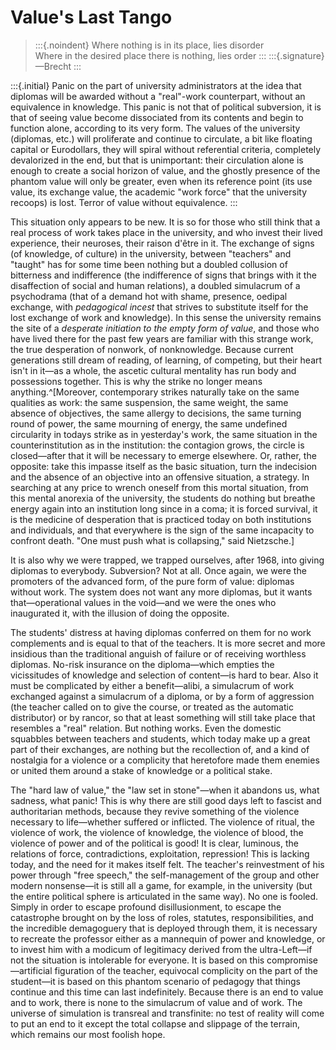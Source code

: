 # Value's Last Tango #

>:::{.noindent}
>Where nothing is in its place, lies disorder  
>Where in the desired place there is nothing, lies order
>:::
>:::{.signature}
>—Brecht
>:::

:::{.initial}
Panic on the part of university administrators at the idea that
diplomas will be awarded without a "real"-work counterpart,
without an equivalence in knowledge. This panic is not that of
political subversion, it is that of seeing value become
dissociated from its contents and begin to function alone,
according to its very form. The values of the university
(diplomas, etc.) will proliferate and continue to circulate, a
bit like floating capital or Eurodollars, they will spiral
without referential criteria, completely devalorized in the end,
but that is unimportant: their circulation alone is enough to
create a social horizon of value, and the ghostly presence of the
phantom value will only be greater, even when its reference point
(its use value, its exchange value, the academic "work force"
that the university recoops) is lost. Terror of value without
equivalence.
:::

This situation only appears to be new. It is so for those who
still think that a real process of work takes place in the
university, and who invest their lived experience, their
neuroses, their raison d'être in it. The exchange of signs (of
knowledge, of culture) in the university, between "teachers" and
"taught" has for some time been nothing but a doubled collusion
of bitterness and indifference (the indifference of signs that
brings with it the disaffection of social and human relations), a
doubled simulacrum of a psychodrama (that of a demand hot with
shame, presence, oedipal exchange, with *pedagogical incest* that
strives to substitute itself for the lost exchange of work and
knowledge). In this sense the university remains the site of a
*desperate initiation to the empty form of value*, and those who
have lived there for the past few years are familiar with this
strange work, the true desperation of nonwork, of nonknowledge.
Because current generations still dream of reading, of learning,
of competing, but their heart isn't in it—as a whole, the ascetic
cultural mentality has run body and possessions together. This is
why the strike no longer means anything.^[Moreover, contemporary
strikes naturally take on the same qualities as work: the same
suspension, the same weight, the same absence of objectives, the
same allergy to decisions, the same turning round of power, the
same mourning of energy, the same undefined circularity in todays
strike as in yesterday's work, the same situation in the
counterinstitution as in the institution: the contagion grows,
the circle is closed—after that it will be necessary to emerge
elsewhere. Or, rather, the opposite: take this impasse itself as
the basic situation, turn the indecision and the absence of an
objective into an offensive situation, a strategy. In searching
at any price to wrench oneself from this mortal situation, from
this mental anorexia of the university, the students do nothing
but breathe energy again into an institution long since in a
coma; it is forced survival, it is the medicine of desperation
that is practiced today on both institutions and individuals, and
that everywhere is the sign of the same incapacity to confront
death. "One must push what is collapsing," said Nietzsche.]

It is also why we were trapped, we trapped ourselves, after 1968,
into giving diplomas to everybody. Subversion? Not at all. Once
again, we were the promoters of the advanced form, of the pure
form of value: diplomas without work. The system does not want
any more diplomas, but it wants that—operational values in the
void—and we were the ones who inaugurated it, with the illusion
of doing the opposite.

The students' distress at having diplomas conferred on them for
no work complements and is equal to that of the teachers. It is
more secret and more insidious than the traditional anguish of
failure or of receiving worthless diplomas. No-risk insurance on
the diploma—which empties the vicissitudes of knowledge and
selection of content—is hard to bear. Also it must be complicated
by either a benefit—alibi, a simulacrum of work exchanged against
a simulacrum of a diploma, or by a form of aggression (the
teacher called on to give the course, or treated as the automatic
distributor) or by rancor, so that at least something will still
take place that resembles a "real" relation. But nothing works.
Even the domestic squabbles between teachers and students, which
today make up a great part of their exchanges, are nothing but
the recollection of, and a kind of nostalgia for a violence or a
complicity that heretofore made them enemies or united them
around a stake of knowledge or a political stake.

The "hard law of value," the "law set in stone"—when it abandons
us, what sadness, what panic! This is why there are still good
days left to fascist and authoritarian methods, because they
revive something of the violence necessary to life—whether
suffered or inflicted. The violence of ritual, the violence of
work, the violence of knowledge, the violence of blood, the
violence of power and of the political is good! It is clear,
luminous, the relations of force, contradictions, exploitation,
repression! This is lacking today, and the need for it makes
itself felt. The teacher's reinvestment of his power through
"free speech," the self-management of the group and other modern
nonsense—it is still all a game, for example, in the university
(but the entire political sphere is articulated in the same way).
No one is fooled. Simply in order to escape profound
disillusionment, to escape the catastrophe brought on by the loss
of roles, statutes, responsibilities, and the incredible
demagoguery that is deployed through them, it is necessary to
recreate the professor either as a mannequin of power and
knowledge, or to invest him with a modicum of legitimacy derived
from the ultra-Left—if not the situation is intolerable for
everyone. It is based on this compromise—artificial figuration of
the teacher, equivocal complicity on the part of the student—it
is based on this phantom scenario of pedagogy that things
continue and this time can last indefinitely. Because there is an
end to value and to work, there is none to the simulacrum of
value and of work. The universe of simulation is transreal and
transfinite: no test of reality will come to put an end to it
except the total collapse and slippage of the terrain, which
remains our most foolish hope.
